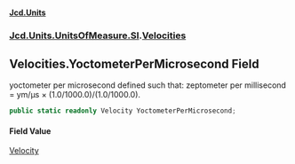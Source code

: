 #### [Jcd.Units](index 'index')
### [Jcd.Units.UnitsOfMeasure.SI](Jcd.Units.UnitsOfMeasure.SI 'Jcd.Units.UnitsOfMeasure.SI').[Velocities](Velocities 'Jcd.Units.UnitsOfMeasure.SI.Velocities')

## Velocities.YoctometerPerMicrosecond Field

yoctometer per microsecond defined such that: zeptometer per millisecond = ym/μs × (1.0/1000.0)/(1.0/1000.0).

```csharp
public static readonly Velocity YoctometerPerMicrosecond;
```

#### Field Value
[Velocity](Velocity 'Jcd.Units.UnitTypes.Velocity')